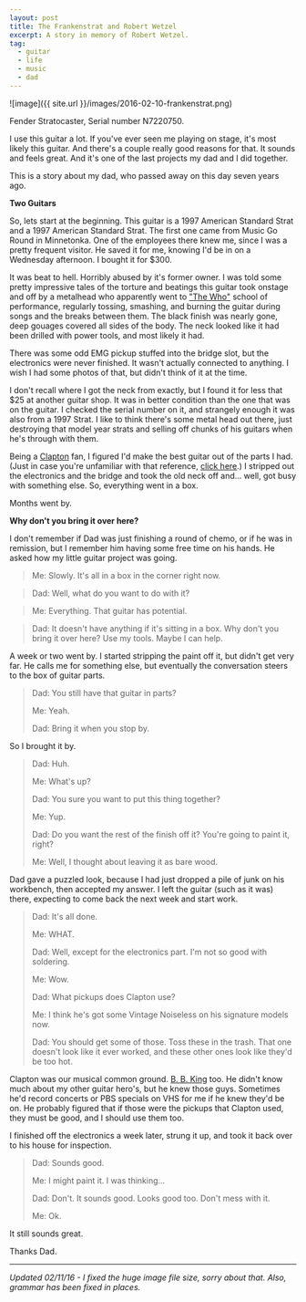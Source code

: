 ```yaml
---
layout: post
title: The Frankenstrat and Robert Wetzel
excerpt: A story in memory of Robert Wetzel.
tag:
  - guitar
  - life
  - music
  - dad
---
```


![image]({{ site.url }}/images/2016-02-10-frankenstrat.png)

Fender Stratocaster, Serial number N7220750.

I use this guitar a lot. If you've ever seen me playing on stage, it's most likely this guitar. And there's a couple really good reasons for that. It sounds and feels great. And it's one of the last projects my dad and I did together.

This is a story about my dad, who passed away on this day seven years ago.

**Two Guitars**

So, lets start at the beginning. This guitar is a 1997 American Standard Strat and a 1997 American Standard Strat. The first one came from Music Go Round in Minnetonka. One of the employees there knew me, since I was a pretty frequent visitor. He saved it for me, knowing I'd be in on a Wednesday afternoon. I bought it for $300.

It was beat to hell. Horribly abused by it's former owner. I was told some pretty impressive tales of the torture and beatings this guitar took onstage and off by a metalhead who apparently went to ["The Who"](http://thewho.com) school of performance, regularly tossing, smashing, and burning the guitar during songs and the breaks between them. The black finish was nearly gone, deep gouages covered all sides of the body. The neck looked like it had been drilled with power tools, and most likely it had.

There was some odd EMG pickup stuffed into the bridge slot, but the electronics were never finished. It wasn't actually connected to anything. I wish I had some photos of that, but didn't think of it at the time.

I don't recall where I got the neck from exactly, but I found it for less that $25 at another guitar shop. It was in better condition than the one that was on the guitar. I checked the serial number on it, and strangely enough it was also from a 1997 Strat. I like to think there's some metal head out there, just destroying that model year strats and selling off chunks of his guitars when he's through with them.

Being a [Clapton](http://www.ericclapton.com) fan, I figured I'd make the best guitar out of the parts I had. (Just in case you're unfamiliar with that reference, [click here](https://en.wikipedia.org/wiki/Blackie_(guitar)).) I stripped out the electronics and the bridge and took the old neck off and... well, got busy with something else. So, everything went in a box.

Months went by.

**Why don't you bring it over here?**

I don't remember if Dad was just finishing a round of chemo, or if he was in remission, but I remember him having some free time on his hands. He asked how my little guitar project was going.

> Me: Slowly. It's all in a box in the corner right now.

> Dad: Well, what do you want to do with it?

> Me: Everything. That guitar has potential.

> Dad: It doesn't have anything if it's sitting in a box. Why don't you bring it over here? Use my tools. Maybe I can help.

A week or two went by. I started stripping the paint off it, but didn't get very far. He calls me for something else, but eventually the conversation steers to the box of guitar parts.

> Dad: You still have that guitar in parts?
>
> Me: Yeah.
>
> Dad: Bring it when you stop by.

So I brought it by.

> Dad: Huh.
>
> Me: What's up?
>
> Dad: You sure you want to put this thing together?
>
> Me: Yup.
>
> Dad: Do you want the rest of the finish off it? You're going to paint it, right?
>
> Me: Well, I thought about leaving it as bare wood.

Dad gave a puzzled look, because I had just dropped a pile of junk on his workbench, then accepted my answer. I left the guitar (such as it was) there, expecting to come back the next week and start work.

> Dad: It's all done.
>
> Me: WHAT.
>
> Dad: Well, except for the electronics part. I'm not so good with soldering.
>
> Me: Wow.
>
> Dad: What pickups does Clapton use?
>
> Me: I think he's got some Vintage Noiseless on his signature models now.
>
> Dad: You should get some of those. Toss these in the trash. That one doesn't look like it ever worked, and these other ones look like they'd be too hot.

Clapton was our musical common ground. [B. B. King](http://www.bbking.com) too. He didn't know much about my other guitar hero's, but he knew those guys. Sometimes he'd record concerts or PBS specials on VHS for me if he knew they'd be on. He probably figured that if those were the pickups that Clapton used, they must be good, and I should use them too.

I finished off the electronics a week later, strung it up, and took it back over to his house for inspection.

> Dad: Sounds good.
>
> Me: I might paint it. I was thinking...
>
> Dad: Don't. It sounds good. Looks good too. Don't mess with it.
>
> Me: Ok.

It still sounds great.

Thanks Dad.

-----

*Updated 02/11/16 - I fixed the huge image file size, sorry about that. Also, grammar has been fixed in places.*

